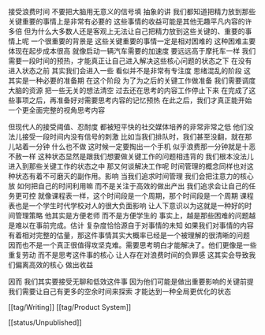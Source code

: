 接受浪费时间 不要把大脑用无意义的信号填
抽象的讲 我们都知道把精力放到那些关键重要的事情上是非常有必要的 这些事情的收益可能是其他无趣平凡内容的许多倍 但为什么大多数人还是客观上无法让自己把精力放到这些关键的、重要的事情上呢
一个很重要的背景是 这些关键重要的事情一定是相对困难的 这种困难主要体现在起步成本很高 就像启动一辆汽车需要的加速度 要远远高于摩托车一样 我们需要一段时间的预热，才能真正让自己进入解决这些核心问题的状态之下
在没有进入状态之前 其实我们会进入一些 看似并不是非常有专注度 思绪混乱的阶段 这其实是一种必要的准备期
在这个阶段 为了为之后的关键工作做准备 我们需要调度大脑的资源 把一些无关的想法清空 过去还在思考的内容工作停止下来 在完成了这些事项之后，再准备好对需要思考内容的记忆预热 在此之后，我们才真正能开始一个更全面完整的视角思考内容

但现代人的接受阈值、忍耐度 都被短平快的社交媒体培养的非常非常之低 他们没法儿接受一段时间内没有信号的刺激 比如当我们排队时，我们甚至没翻，就在那儿站着一分钟 什么也不做 这时候一定要掏出一个手机 似乎浪费那一分钟就是十恶不赦一样
这种状态显然是跟我们想要做关键工作的问题相违背的 我们根本没法儿进入到那些关键工作的状态之中 那又何谈解决工作呢
时间管理的概念同样也对这种状态有着不可磨灭的副作用。影响 当我们追求时间管理 我们会把注意力的核心放 如何把自己的时间利用嘛 而不是关注于高效的做出产出 我们追求会让自己的任务更可控 就像课程表一样，这个时间段是一个周期，那个时间段是一个周期 课程表也是一个学生时代学校对人的很大负面影响 让人下意识以为这就是一种好的时间管理策略 他其实是方便老师 而不是方便学生的
事实上，越是那些困难的问题越是难以在事前完成。估计 复杂度恰恰源自于对事情的未知 如果我们对事情的内容有着相对完整的估量，那这件事情其实大概率已经是一个被理解的很清晰的问题 因而也不是一个真正很值得攻坚克难。需要思考明白才能解决了。他们更像是一些重复劳动 而不是思考这件事的核心 让人存在对浪费时间的负罪感
这其实会导致我们偏离高效的核心 做出收益

因而 我们其实要接受无聊和低效这件事 因为他们可能是做出重要影响的关键前提 我们需要让自己有更多的空余时间来探索 才能达到一种全局更优化的状态

[[tag/Writing]] [[tag/Product System]]

[[status/Unpublished]]
